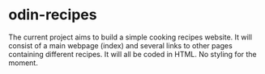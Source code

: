 # odin-recipes
The current project aims to build a simple cooking recipes website. It will consist of a main webpage (index) and several links to other pages containing different recipes. It will all be coded in HTML. No styling for the moment.